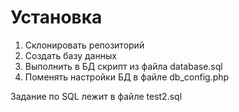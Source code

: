 Установка
=========

1. Склонировать репозиторий
2. Создать базу данных
3. Выполнить в БД скрипт из файла database.sql
4. Поменять настройки БД в файле db_config.php

Задание по SQL лежит в файле test2.sql
